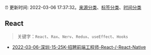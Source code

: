 :alarm_clock: 更新时间: 2022-03-06 17:37:32。[来源分类](../README.md)、[标签分类](../TAGS.md)、[时间分类](../TIMELINE.md)

## React


> 关键字：`React`、`Rax`、`Nerv`、`Redux`、`useEffect`、`Hooks`



- [2022-03-06-深圳-15-25K-招聘前端工程师-React-/-React-Native](https://www.v2ex.com/t/838458) 